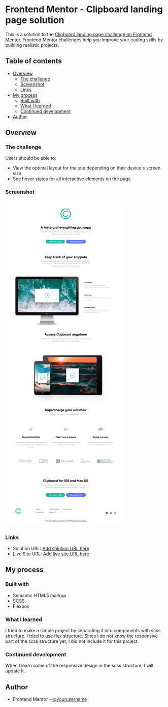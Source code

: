# Frontend Mentor - Clipboard landing page solution

This is a solution to the [Clipboard landing page challenge on Frontend Mentor](https://www.frontendmentor.io/challenges/clipboard-landing-page-5cc9bccd6c4c91111378ecb9). Frontend Mentor challenges help you improve your coding skills by building realistic projects. 

## Table of contents

- [Overview](#overview)
  - [The challenge](#the-challenge)
  - [Screenshot](#screenshot)
  - [Links](#links)
- [My process](#my-process)
  - [Built with](#built-with)
  - [What I learned](#what-i-learned)
  - [Continued development](#continued-development)
- [Author](#author)

## Overview

### The challenge

Users should be able to:

- View the optimal layout for the site depending on their device's screen size
- See hover states for all interactive elements on the page

### Screenshot

![](design/clipboard-landing-page.png)

### Links

- Solution URL: [Add solution URL here](https://github.com/palaogluserdest/clipboard-landing-page)
- Live Site URL: [Add live site URL here](https://clipboard-landing-page-flex.netlify.app/)

## My process

### Built with

- Semantic HTML5 markup
- SCSS
- Flexbox


### What I learned

I tried to make a simple project by separating it into components with scss structure. I tried to use flex structure. Since I do not know the responsive part of the scss structure yet, I did not include it for this project.



### Continued development

When I learn some of the responsive design in the scss structure, I will update it.

## Author

- Frontend Mentor - [@yourusername](https://www.frontendmentor.io/profile/palaogluserdest)

